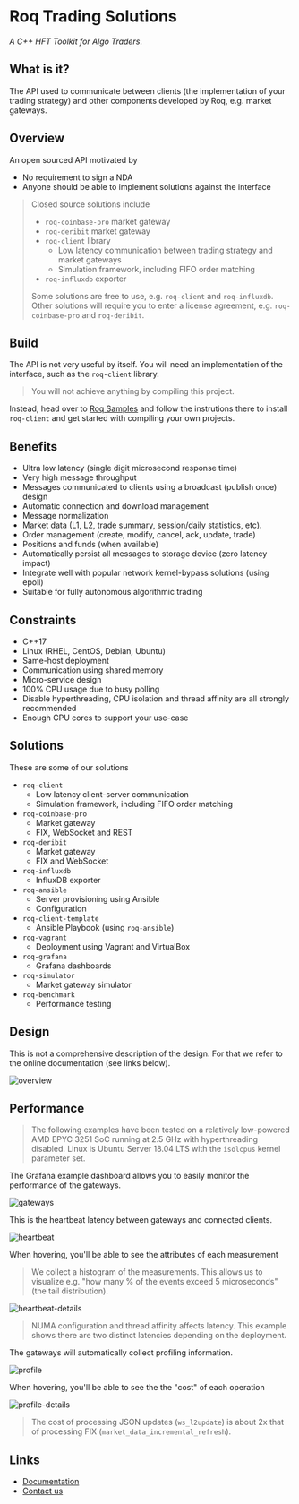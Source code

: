 # Roq Trading Solutions

*A C++ HFT Toolkit for Algo Traders*.


## What is it?

The API used to communicate between clients (the
implementation of your trading strategy) and other
components developed by Roq, e.g. market gateways.


## Overview

An open sourced API motivated by

* No requirement to sign a NDA
* Anyone should be able to implement solutions against the interface

> Closed source solutions include
> * `roq-coinbase-pro` market gateway
> * `roq-deribit` market gateway
> * `roq-client` library
>   * Low latency communication between trading strategy
>     and market gateways
>   * Simulation framework, including FIFO order matching
> * `roq-influxdb` exporter
>
> Some solutions are free to use, e.g. `roq-client` and `roq-influxdb`.
> Other solutions will require you to enter a license agreement, e.g.
> `roq-coinbase-pro` and `roq-deribit`.


## Build

The API is not very useful by itself.
You will need an implementation of the interface,
such as the `roq-client` library.

> You will not achieve anything by compiling this project.

Instead, head over to
[Roq Samples](https://github.com/roq-trading/roq-api)
and follow the instrutions there to install `roq-client`
and get started with compiling your own projects.


## Benefits

* Ultra low latency (single digit microsecond response time)
* Very high message throughput
* Messages communicated to clients using a broadcast (publish once) design
* Automatic connection and download management
* Message normalization
* Market data (L1, L2, trade summary, session/daily statistics, etc).
* Order management (create, modify, cancel, ack, update, trade)
* Positions and funds (when available)
* Automatically persist all messages to storage device (zero latency impact)
* Integrate well with popular network kernel-bypass solutions (using epoll)
* Suitable for fully autonomous algorithmic trading

## Constraints

* C++17
* Linux (RHEL, CentOS, Debian, Ubuntu)
* Same-host deployment
* Communication using shared memory
* Micro-service design
* 100% CPU usage due to busy polling
* Disable hyperthreading, CPU isolation and thread affinity are
  all strongly recommended
* Enough CPU cores to support your use-case


## Solutions

These are some of our solutions

* `roq-client`
  * Low latency client-server communication
  * Simulation framework, including FIFO order matching
* `roq-coinbase-pro`
  * Market gateway
  * FIX, WebSocket and REST
* `roq-deribit`
  * Market gateway
  * FIX and WebSocket
* `roq-influxdb`
  * InfluxDB exporter
* `roq-ansible`
  * Server provisioning using Ansible
  * Configuration
* `roq-client-template`
  * Ansible Playbook (using `roq-ansible`)
* `roq-vagrant`
  * Deployment using Vagrant and VirtualBox
* `roq-grafana`
  * Grafana dashboards
* `roq-simulator`
  * Market gateway simulator
* `roq-benchmark`
  * Performance testing


## Design

This is not a comprehensive description of the design.
For that we refer to the online documentation (see
links below).

![overview](assets/overview.png)

## Performance

> The following examples have been tested on a relatively
> low-powered AMD EPYC 3251 SoC running at 2.5 GHz with
> hyperthreading disabled.
> Linux is Ubuntu Server 18.04 LTS with the `isolcpus`
> kernel parameter set.

The Grafana example dashboard allows you to easily
monitor the performance of the gateways.

![gateways](assets/gateways.png)

This is the heartbeat latency between gateways and
connected clients.

![heartbeat](assets/heartbeat.png)

When hovering, you'll be able to see the attributes
of each measurement

> We collect a histogram of the measurements.
> This allows us to visualize e.g. "how many % of the events
> exceed 5 microseconds" (the tail distribution).

![heartbeat-details](assets/heartbeat_details.png)

> NUMA configuration and thread affinity affects latency.
> This example shows there are two distinct latencies
> depending on the deployment.

The gateways will automatically collect profiling
information.

![profile](assets/profile.png)

When hovering, you'll be able to see the the "cost"
of each operation

![profile-details](assets/profile_details.png)

> The cost of processing JSON updates (`ws_l2update`)
> is about 2x that of processing FIX (`market_data_incremental_refresh`).


## Links

* [Documentation](https://roq-trading.com/docs)
* [Contact us](mailto:info@roq-trading.com)
